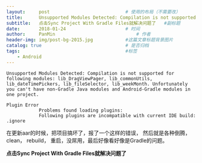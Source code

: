 ```yaml
---
layout:     post                            # 使用的布局（不需要改）
title:      Unsupported Modules Detected: Compilation is not supported for following modules              # 标题
subtitle:   点击Sync Project With Gradle Files就解决问题了   #副标题
date:       2018-01-24                      # 时间
author:     PanMin                              # 作者
header-img: img/post-bg-2015.jpg            #这篇文章标题背景图片
catalog: true                               # 是否归档
tags:                                       #标签
    - Android
---
```



```
Unsupported Modules Detected: Compilation is not supported for following modules: lib_DragViewPager, lib_commonUtils, lib_dateTimePickers, lib_fileSelector, lib_weekMonth. Unfortunately you can't have non-Gradle Java modules and Android-Gradle modules in one project.

Plugin Error  
            Problems found loading plugins:  
            Following plugins are incompatible with current IDE build: .ignore 
```

在更新aar的时候，把项目搞坏了，报了一个这样的错误， 然后就是各种倒腾，clean， rebuild， 重启，没屌用，最后好像看好像是Gradle的问题。


**点击Sync Project With Gradle Files就解决问题了**